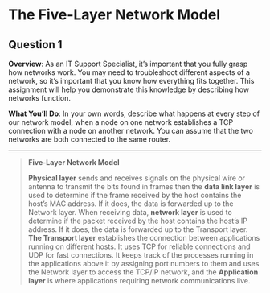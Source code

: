 # The Five-Layer Network Model

## Question 1

**Overview**: As an IT Support Specialist, it’s important that you fully grasp how networks work. You may need to troubleshoot different aspects of a network, so it’s important that you know how everything fits together. This assignment will help you demonstrate this knowledge by describing how networks function.

**What You’ll Do**: In your own words, describe what happens at every step of our network model, when a node on one network establishes a TCP connection with a node on another network. You can assume that the two networks are both connected to the same router.

<hr>

> **Five-Layer Network Model**
>
> **Physical layer** sends and receives signals on the physical wire or antenna to transmit the bits found in frames then the **data link layer** is used to determine if the frame received by the host contains the host’s MAC address. If it does, the data is forwarded up to the Network layer. When receiving data, **network layer** is used to determine if the packet received by the host contains the host’s IP address. If it does, the data is forwarded up to the Transport layer. **The Transport layer** establishes the connection between applications running on different hosts. It uses TCP for reliable connections and UDP for fast connections. It keeps track of the processes running in the applications above it by assigning port numbers to them and uses the Network layer to access the TCP/IP network, and the **Application layer** is where applications requiring network communications live.